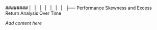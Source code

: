 ######## |   |   |   |   |   |   |   ├── Performance Skewness and Excess Return Analysis Over Time

*Add content here*